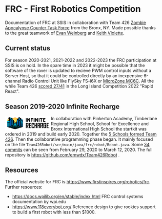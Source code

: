 # FRC - First Robotics Competition
Documentation of FRC at SSIS in collaboration with Team 426 [Zombie Apocalypse Counter Task Force](https://zactf426.com/) from the Bronx, NY. Made possible thanks to the great teamwork of [Evan Weinberg](https://evanweinberg.com/) and [Keith Violette](https://sites.google.com/view/keithviolettesprojects/home).

## Current status

For season 2020-2021, 2021-2022 and 2022-2023 the FRC participation at SSIS is on hold. In the spare time in 2023 it might be possible that the software of the rover is updated to recieve PWM control inputs without a Server Host, so that it could be controlled directly by an inexpensive 6-channel Radio Control Unit like FlySky FS-i6X or [MicroZone MC6C](https://www.lazada.vn/products/tang-kem-day-deo-tx-bo-dieu-khien-6-kenh-microzone-mc6c-tx-rx-nang-cap-i1495372640-s6257032973.html?). All the while Team 426 [scored 27/41](https://frc-events.firstinspires.org/2022/NYLI2/rankings) in the Long Island Competition 2022 "Rapid React".

## Season 2019-2020 Infinite Recharge

<img src="docs/2020.png" width="150" align="right" style="float:left;">

In collaboration with Pinkerton Academy, Timberlane Regional High School, School for Excellence and Bronx International High School the startkit was ordered in 2019 and build early 2020. Together the [5 Schools formed Team 426](https://frc-events.firstinspires.org/2020/team/426). Then the collaborative programming phase began. It mainly focused on the file `Team426Robot/scr/main/java/frc/robot/Robot.java`. Some [34 commits](https://github.com/emwdx/Team426Robot/commits/master/src/main/java/frc/robot/Robot.java) can be seen from February 29, 2020 to March 12, 2020. The full repository is https://github.com/emwdx/Team426Robot .

## Resources

The official website for FRC is https://www.firstinspires.org/robotics/frc. Further resources:

- https://docs.wpilib.org/en/stable/index.html FRC control systems documentation by wpi.edu
- https://www.118everybot.org/ Reference design to give rookies support to build a first robot with less than $1000.
